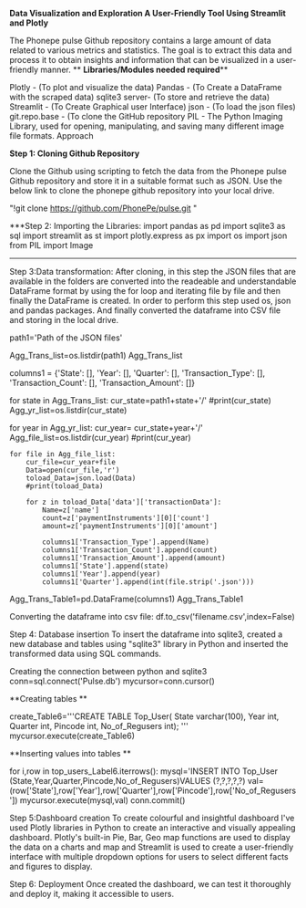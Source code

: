 **Data Visualization and Exploration A User-Friendly Tool Using Streamlit and Plotly**

The Phonepe pulse Github repository contains a large amount of data related to various metrics and statistics. The goal is to extract this data and process it to obtain insights and information that can be visualized in a user-friendly manner.
**
**Libraries/Modules needed required****

Plotly - (To plot and visualize the data)
Pandas - (To Create a DataFrame with the scraped data)
sqlite3 server- (To store and retrieve the data)
Streamlit - (To Create Graphical user Interface)
json - (To load the json files)
git.repo.base - (To clone the GitHub repository
PIL - The Python Imaging Library, used for opening, manipulating, and saving many different image file formats.
Approach

**Step 1: Cloning Github Repository**

Clone the Github using scripting to fetch the data from the Phonepe pulse Github repository and store it in a suitable format such as JSON. Use the below link to clone the phonepe github repository into your local drive.

"!git clone https://github.com/PhonePe/pulse.git "

***Step 2: Importing the Libraries: import pandas as pd import sqlite3 as sql import streamlit as st import plotly.express as px import os import json from PIL import Image
***
Step 3:Data transformation: After cloning, in this step the JSON files that are available in the folders are converted into the readeable and understandable DataFrame format by using the for loop and iterating file by file and then finally the DataFrame is created. In order to perform this step used os, json and pandas packages. And finally converted the dataframe into CSV file and storing in the local drive.

path1='Path of the JSON files'

Agg_Trans_list=os.listdir(path1) Agg_Trans_list

columns1 = {'State': [], 'Year': [], 'Quarter': [], 'Transaction_Type': [], 'Transaction_Count': [], 'Transaction_Amount': []}

for state in Agg_Trans_list: cur_state=path1+state+'/' #print(cur_state) Agg_yr_list=os.listdir(cur_state)

for year in Agg_yr_list:
    cur_year= cur_state+year+'/' 
    Agg_file_list=os.listdir(cur_year)
    #print(cur_year)
    
    for file in Agg_file_list:
        cur_file=cur_year+file
        Data=open(cur_file,'r')
        toload_Data=json.load(Data)
        #print(toload_Data)
        
        for z in toload_Data['data']['transactionData']:
            Name=z['name']
            count=z['paymentInstruments'][0]['count']
            amount=z['paymentInstruments'][0]['amount']
            
            columns1['Transaction_Type'].append(Name)
            columns1['Transaction_Count'].append(count)
            columns1['Transaction_Amount'].append(amount)
            columns1['State'].append(state)
            columns1['Year'].append(year)
            columns1['Quarter'].append(int(file.strip('.json')))
Agg_Trans_Table1=pd.DataFrame(columns1) Agg_Trans_Table1

Converting the dataframe into csv file: df.to_csv('filename.csv',index=False)

Step 4: Database insertion To insert the dataframe into sqlite3, created a new database and tables using "sqlite3" library in Python and inserted the transformed data using SQL commands.

Creating the connection between python and sqlite3 conn=sql.connect('Pulse.db') mycursor=conn.cursor()

**Creating tables **

create_Table6='''CREATE TABLE Top_User( State varchar(100), Year int, Quarter int, Pincode int, No_of_Regusers int); ''' mycursor.execute(create_Table6)

**Inserting values into tables **

for i,row in top_users_Label6.iterrows(): mysql='INSERT INTO Top_User (State,Year,Quarter,Pincode,No_of_Regusers)VALUES (?,?,?,?,?) val=(row['State'],row['Year'],row['Quarter'],row['Pincode'],row['No_of_Regusers']) mycursor.execute(mysql,val) conn.commit()

Step 5:Dashboard creation To create colourful and insightful dashboard I've used Plotly libraries in Python to create an interactive and visually appealing dashboard. Plotly's built-in Pie, Bar, Geo map functions are used to display the data on a charts and map and Streamlit is used to create a user-friendly interface with multiple dropdown options for users to select different facts and figures to display.

Step 6: Deployment Once created the dashboard, we can test it thoroughly and deploy it, making it accessible to users.
